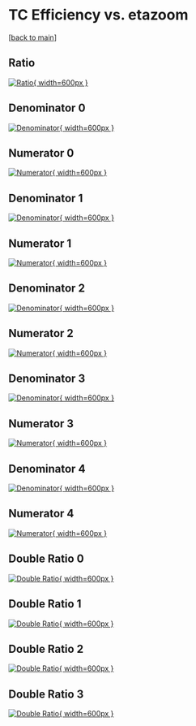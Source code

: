 # TC Efficiency vs. etazoom

[[back to main](./)]



## Ratio

[![Ratio](../mtv/var/TC_vtr_211_-1_eff_etazoom.png){ width=600px }](../mtv/var/TC_vtr_211_-1_eff_etazoom.pdf)

## Denominator 0

[![Denominator](../mtv/den/TC_vtr_211_-1_eff_etazoom_den0.png){ width=600px }](../mtv/den/TC_vtr_211_-1_eff_etazoom_den0.pdf)

## Numerator 0

[![Numerator](../mtv/num/TC_vtr_211_-1_eff_etazoom_num0.png){ width=600px }](../mtv/num/TC_vtr_211_-1_eff_etazoom_num0.pdf)

## Denominator 1

[![Denominator](../mtv/den/TC_vtr_211_-1_eff_etazoom_den1.png){ width=600px }](../mtv/den/TC_vtr_211_-1_eff_etazoom_den1.pdf)

## Numerator 1

[![Numerator](../mtv/num/TC_vtr_211_-1_eff_etazoom_num1.png){ width=600px }](../mtv/num/TC_vtr_211_-1_eff_etazoom_num1.pdf)

## Denominator 2

[![Denominator](../mtv/den/TC_vtr_211_-1_eff_etazoom_den2.png){ width=600px }](../mtv/den/TC_vtr_211_-1_eff_etazoom_den2.pdf)

## Numerator 2

[![Numerator](../mtv/num/TC_vtr_211_-1_eff_etazoom_num2.png){ width=600px }](../mtv/num/TC_vtr_211_-1_eff_etazoom_num2.pdf)

## Denominator 3

[![Denominator](../mtv/den/TC_vtr_211_-1_eff_etazoom_den3.png){ width=600px }](../mtv/den/TC_vtr_211_-1_eff_etazoom_den3.pdf)

## Numerator 3

[![Numerator](../mtv/num/TC_vtr_211_-1_eff_etazoom_num3.png){ width=600px }](../mtv/num/TC_vtr_211_-1_eff_etazoom_num3.pdf)

## Denominator 4

[![Denominator](../mtv/den/TC_vtr_211_-1_eff_etazoom_den4.png){ width=600px }](../mtv/den/TC_vtr_211_-1_eff_etazoom_den4.pdf)

## Numerator 4

[![Numerator](../mtv/num/TC_vtr_211_-1_eff_etazoom_num4.png){ width=600px }](../mtv/num/TC_vtr_211_-1_eff_etazoom_num4.pdf)

## Double Ratio 0

[![Double Ratio](../mtv/ratio/TC_vtr_211_-1_eff_etazoom_ratio0.png){ width=600px }](../mtv/ratio/TC_vtr_211_-1_eff_etazoom_ratio0.pdf)

## Double Ratio 1

[![Double Ratio](../mtv/ratio/TC_vtr_211_-1_eff_etazoom_ratio1.png){ width=600px }](../mtv/ratio/TC_vtr_211_-1_eff_etazoom_ratio1.pdf)

## Double Ratio 2

[![Double Ratio](../mtv/ratio/TC_vtr_211_-1_eff_etazoom_ratio2.png){ width=600px }](../mtv/ratio/TC_vtr_211_-1_eff_etazoom_ratio2.pdf)

## Double Ratio 3

[![Double Ratio](../mtv/ratio/TC_vtr_211_-1_eff_etazoom_ratio3.png){ width=600px }](../mtv/ratio/TC_vtr_211_-1_eff_etazoom_ratio3.pdf)


